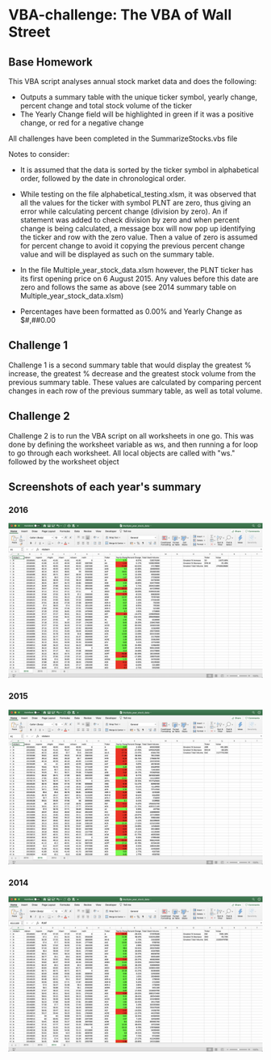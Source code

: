 # VBA-challenge: The VBA of Wall Street

## Base Homework

This VBA script analyses annual stock market data and does the following:
* Outputs a summary table with the unique ticker symbol, yearly change, percent change and total stock volume of the ticker
* The Yearly Change field will be highlighted in green if it was a positive change, or red for a negative change

All challenges have been completed in the SummarizeStocks.vbs file

Notes to consider:
* It is assumed that the data is sorted by the ticker symbol in alphabetical order, followed by the date in chronological order. 

* While testing on the file alphabetical_testing.xlsm, it was observed that all the values for the ticker with symbol PLNT are zero, thus giving an error while calculating percent change (division by zero). An if statement was added to check division by zero and when percent change is being calculated, a message box will now pop up identifying the ticker and row with the zero value. Then a value of zero is assumed for percent change to avoid it copying the previous percent change value and will be displayed as such on the summary table.

* In the file Multiple_year_stock_data.xlsm however, the PLNT ticker has its first opening price on 6 August 2015. Any values before this date are zero and follows the same as above (see 2014 summary table on Multiple_year_stock_data.xlsm)

* Percentages have been formatted as 0.00% and Yearly Change as $#,##0.00

## Challenge 1

Challenge 1 is a second summary table that would display the greatest % increase, the greatest % decrease and the greatest stock volume from the previous summary table. These values are calculated by comparing percent changes in each row of the previous summary table, as well as total volume.

## Challenge 2

Challenge 2 is to run the VBA script on all worksheets in one go. This was done by defining the worksheet variable as ws, and then running a for loop to go through each worksheet. All local objects are called with "ws." followed by the worksheet object

## Screenshots of each year's summary

### 2016 
![2016-Stocks](Images/2016-Stocks.png)

### 2015
![2015-Stocks](Images/2015-Stocks.png)

### 2014
![2014-Stocks](Images/2014-Stocks.png)


